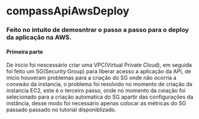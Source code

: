 # compassApiAwsDeploy

### Feito no intuito de demosntrar o passo a passo para o deploy da aplicação na AWS.

#### Primeira parte

De inicio foi nescessário criar uma VPC(Virtual Private Cloud), em seguida foi feito um SG(Security Group) para liberar acesso a aplicação da API, de inicio houveram problemas para a criação do SG onde não ocorria a conxwão da instancia, o problema foi resolvido no momento de criação da instancia EC2, este é o terceiro passo, onde no momento da ceiação foi selecionado para a criação automatica do SG apartir das configurações da instância, desse modo foi necessário apenas colocar as métricas do SG passado passado no tutorial disponiblizado.
